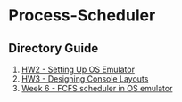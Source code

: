 # Process-Scheduler


## Directory Guide
1. [HW2 - Setting Up OS Emulator](https://github.com/Glinary/Process-Scheduler/tree/group-hw-week2)
1. [HW3 - Designing Console Layouts](https://github.com/Glinary/Process-Scheduler/tree/group-hw-week3) 
1. [Week 6 - FCFS scheduler in OS emulator](https://github.com/Glinary/Process-Scheduler/tree/group-hw-week6)
